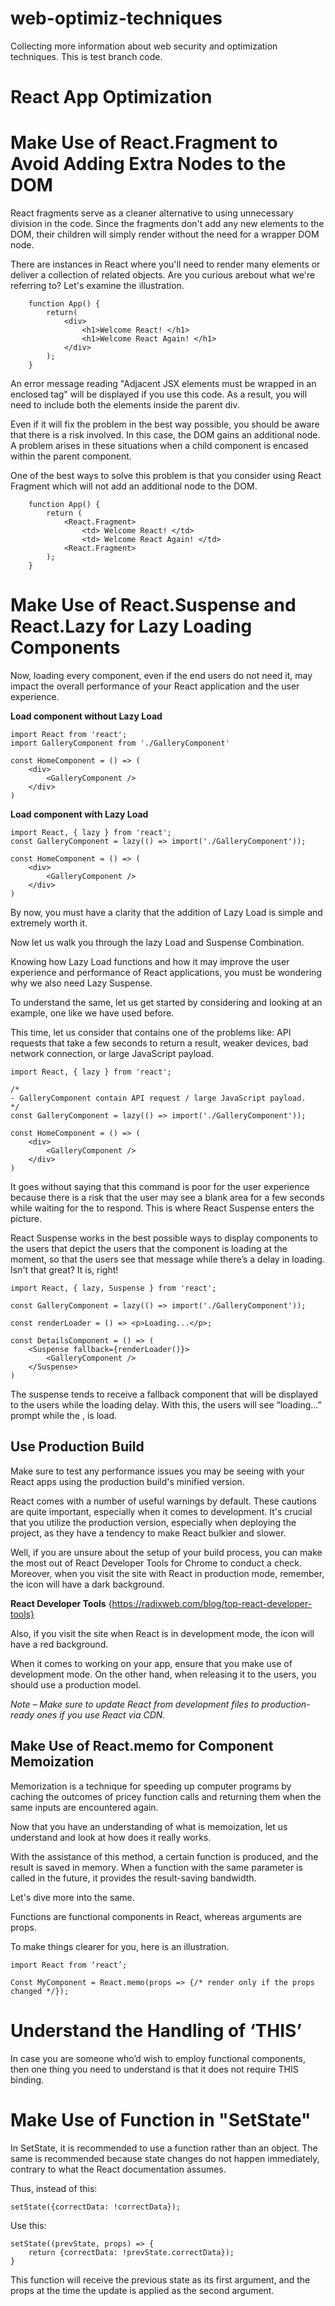 # web-optimiz-techniques
Collecting more information about web security and optimization techniques.
This is test branch code.


# React App Optimization
# Make Use of React.Fragment to Avoid Adding Extra Nodes to the DOM

React fragments serve as a cleaner alternative to using unnecessary division in the code. Since the fragments don't add any new elements to the DOM, their children will simply render without the need for a wrapper DOM node.

There are instances in React where you'll need to render many elements or deliver a collection of related objects. Are you curious arebout what we're referring to? Let's examine the illustration.

```
    function App() {
        return(
            <div>
                <h1>Welcome React! </h1>
                <h1>Welcome React Again! </h1>
            </div>
        );
    }

```

An error message reading "Adjacent JSX elements must be wrapped in an enclosed tag" will be displayed if you use this code. As a result, you will need to include both the elements inside the parent div.

Even if it will fix the problem in the best way possible, you should be aware that there is a risk involved. In this case, the DOM gains an additional node. A problem arises in these situations when a child component is encased within the parent component.

One of the best ways to solve this problem is that you consider using React Fragment which will not add an additional node to the DOM.

```
    function App() {
        return (
            <React.Fragment>
                <td> Welcome React! </td>
                <td> Welcome React Again! </td>
            <React.Fragment>
        );
    }

```    
# Make Use of React.Suspense and React.Lazy for Lazy Loading Components

Now, loading every component, even if the end users do not need it, may impact the overall performance of your React application and the user experience.

**Load component without Lazy Load**

```
import React from 'react';
import GalleryComponent from './GalleryComponent'

const HomeComponent = () => (
    <div>
        <GalleryComponent />
    </div>
)
```

**Load component with Lazy Load**

```
import React, { lazy } from 'react';
const GalleryComponent = lazy(() => import('./GalleryComponent'));

const HomeComponent = () => (
    <div>
        <GalleryComponent />
    </div>
)
```
By now, you must have a clarity that the addition of Lazy Load is simple and extremely worth it.

Now let us walk you through the lazy Load and Suspense Combination.

Knowing how Lazy Load functions and how it may improve the user experience and performance of React applications, you must be wondering why we also need Lazy Suspense.

To understand the same, let us get started by considering and looking at an example, one like we have used before.

This time, let us consider that <GalleryComponent /> contains one of the problems like: API requests that take a few seconds to return a result, weaker devices, bad network connection, or large JavaScript payload.

```
import React, { lazy } from 'react';

/*
- GalleryComponent contain API request / large JavaScript payload.
*/
const GalleryComponent = lazy(() => import('./GalleryComponent'));

const HomeComponent = () => (
    <div>
        <GalleryComponent />
    </div>
)
```

It goes without saying that this command is poor for the user experience because there is a risk that the user may see a blank area for a few seconds while waiting for the <GalleryComponent/> to respond. This is where React Suspense enters the picture.

React Suspense works in the best possible ways to display components to the users that depict the users that the component is loading at the moment, so that the users see that message while there’s a delay in loading. Isn't that great? It is, right!

```
import React, { lazy, Suspense } from 'react';

const GalleryComponent = lazy(() => import('./GalleryComponent'));

const renderLoader = () => <p>Loading...</p>;

const DetailsComponent = () => (
    <Suspense fallback={renderLoader()}>
        <GalleryComponent />
    </Suspense>
)
```

The suspense tends to receive a fallback component that will be displayed to the users while the loading delay. With this, the users will see “loading...” prompt while the <GalleryComponent />, is load.

## Use Production Build

Make sure to test any performance issues you may be seeing with your React apps using the production build's minified version.

React comes with a number of useful warnings by default. These cautions are quite important, especially when it comes to development. It's crucial that you utilize the production version, especially when deploying the project, as they have a tendency to make React bulkier and slower.

Well, if you are unsure about the setup of your build process, you can make the most out of React Developer Tools for Chrome to conduct a check. Moreover, when you visit the site with React in production mode, remember, the icon will have a dark background.

**React Developer Tools**
{https://radixweb.com/blog/top-react-developer-tools}

Also, if you visit the site when React is in development mode, the icon will have a red background.

When it comes to working on your app, ensure that you make use of development mode. On the other hand, when releasing it to the users, you should use a production model.

*Note – Make sure to update React from development files to production-ready ones if you use React via CDN.*

## Make Use of React.memo for Component Memoization

Memorization is a technique for speeding up computer programs by caching the outcomes of pricey function calls and returning them when the same inputs are encountered again.

Now that you have an understanding of what is memoization, let us understand and look at how does it really works.

With the assistance of this method, a certain function is produced, and the result is saved in memory. When a function with the same parameter is called in the future, it provides the result-saving bandwidth.

Let's dive more into the same.

Functions are functional components in React, whereas arguments are props.

To make things clearer for you, here is an illustration.

```
import React from ‘react’;

Const MyComponent = React.memo(props => {/* render only if the props changed */});

```

# Understand the Handling of ‘THIS’

In case you are someone who’d wish to employ functional components, then one thing you need to understand is that it does not require THIS binding.

#  Make Use of Function in "SetState"

In SetState, it is recommended to use a function rather than an object. The same is recommended because state changes do not happen immediately, contrary to what the React documentation assumes.

Thus, instead of this:

```
setState({correctData: !correctData});
```

Use this:

```
setState((prevState, props) => {
    return {correctData: !prevState.correctData});
}
```
This function will receive the previous state as its first argument, and the props at the time the update is applied as the second argument.




